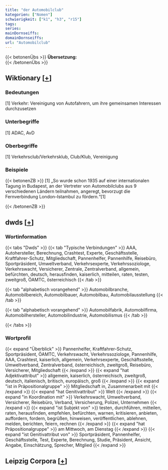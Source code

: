 ```yaml
---
title: "der Automobilclub"
kategorien: ["Nomen"]
schwierigkeit: ["k1", "h3", "r15"]
tags:
series:
mainDornseiffs:
domainDornseiffs:
url: "Automobilclub"
---
```


{{< betonenÜbs >}}
**Übersetzung:**  
{{< /betonenÜbs >}}

## Wiktionary [[+](https://de.wiktionary.org/wiki/Automobilclub)]

### Bedeutungen
[1] Verkehr: Vereinigung von Autofahrern, um ihre gemeinsamen Interessen durchzusetzen  

### Unterbegriffe
[1] ADAC, AvD  

### Oberbegriffe
[1] Verkehrsclub/Verkehrsklub, Club/Klub, Vereinigung  

### Beispiele
{{< betonenZB >}}
[1] „So wurde schon 1935 auf einer internationalen Tagung in Budapest, an der Vertreter von Automobilclubs aus 9 verschiedenen Ländern teilnahmen, angeregt, bevorzugt die Fernverbindung London–Istambul zu fördern.“[1]  

{{< /betonenZB >}}


## dwds [[+](https://www.dwds.de/wb/Automobilclub)]

### Wortinformation
{{< tabs "Dwds" >}}
{{< tab "Typische Verbindungen" >}}
AAA, Autohersteller, Berechnung, Crashtest, Experte, Geschäftsstelle, Kraftfahrer-Schutz, Mitgliedschaft, Pannenhelfer, Pannenhilfe, Reisebüro, Sportpräsident, Umweltverband, Verkehrsexperte, Verkehrssoziologe, Verkehrswacht, Versicherer, Zentrale, Zentralverband, allgemein, befürchten, deutsch, herausfinden, kaiserlich, mitteilen, raten, testen, zweitgroß, ÖAMTC, österreichisch
{{< /tab >}}

{{< tab "alphabetisch vorangehend" >}}
Automobilbranche, Automobilbereich, Automobilbauer, Automobilbau, Automobilausstellung
{{< /tab >}}

{{< tab "alphabetisch vorangehend" >}}
Automobilfabrik, Automobilfirma, Automobilhersteller, Automobilindustrie, Automobilismus
{{< /tab >}}

{{< /tabs >}}

### Wortprofil
{{< expand "Überblick" >}} Pannenhelfer, Kraftfahrer-Schutz, Sportpräsident, ÖAMTC, Verkehrswacht, Verkehrssoziologe, Pannenhilfe, AAA, Crashtest, kaiserlich, allgemein, Verkehrsexperte, Geschäftsstelle, Umweltverband, Zentralverband, österreichisch, zweitgroß, Reisebüro, Versicherer, Mitgliedschaft {{< /expand >}}
{{< expand "hat Adjektivattribut" >}} allgemein, kaiserlich, österreichisch, zweitgroß, deutsch, italienisch, britisch, europäisch, groß {{< /expand >}}
{{< expand "ist in Präpositionalgruppe" >}} Mitgliedschaft in, Zusammenarbeit mit {{< /expand >}}
{{< expand "hat Genitivattribut" >}} Welt {{< /expand >}}
{{< expand "in Koordination mit" >}} Verkehrswacht, Umweltverband, Versicherer, Reisebüro, Verband, Versicherung, Polizei, Unternehmen {{< /expand >}}
{{< expand "ist Subjekt von" >}} testen, durchführen, mitteilen, raten, herausfinden, empfehlen, befürchten, warnen, kritisieren, anbieten, auffordern, fordern, begrüßen, hinweisen, veröffentlichen, ablehnen, melden, berichten, feiern, rechnen {{< /expand >}}
{{< expand "hat Präpositionalgruppe" >}} am Mittwoch, am Dienstag {{< /expand >}}
{{< expand "ist Genitivattribut von" >}} Sportpräsident, Pannenhelfer, Geschäftsstelle, Test, Experte, Berechnung, Studie, Präsident, Ansicht, Angabe, Einschätzung, Sprecher, Mitglied {{< /expand >}}

## Leipzig Corpora [[+](https://corpora.uni-leipzig.de/en/res?word=Automobilclub&corpusId=deu_newscrawl-public_2018)]


